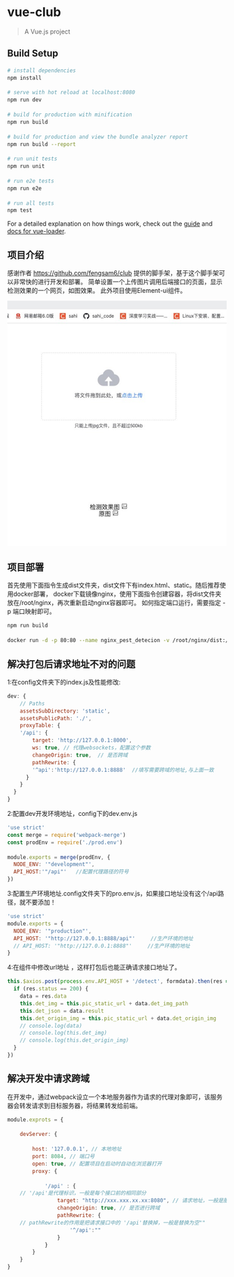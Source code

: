 # vue-club

> A Vue.js project

## Build Setup

``` bash
# install dependencies
npm install

# serve with hot reload at localhost:8080
npm run dev

# build for production with minification
npm run build

# build for production and view the bundle analyzer report
npm run build --report

# run unit tests
npm run unit

# run e2e tests
npm run e2e

# run all tests
npm test
```

For a detailed explanation on how things work, check out the [guide](http://vuejs-templates.github.io/webpack/) and [docs for vue-loader](http://vuejs.github.io/vue-loader).

## 项目介绍
感谢作者 <https://github.com/fengsam6/club> 提供的脚手架，基于这个脚手架可以非常快的进行开发和部署。
简单设置一个上传图片调用后端接口的页面，显示检测效果的一个网页，如图效果。
此外项目使用Element-ui组件。

![img.png](效果图/index.jpg)
## 项目部署
首先使用下面指令生成dist文件夹，dist文件下有index.html、static。随后推荐使用docker部署，
docker下载镜像nginx，使用下面指令创建容器，将dist文件夹放在/root/nginx，再次重新启动nginx容器即可。
如何指定端口运行，需要指定 -p 端口映射即可。

```bash
npm run build

docker run -d -p 80:80 --name nginx_pest_detecion -v /root/nginx/dist:/usr/share/nginx/html --restart=always nginx

```

## 解决打包后请求地址不对的问题
1:在config文件夹下的index.js及性能修改:
```js
dev: {
    // Paths
    assetsSubDirectory: 'static',
    assetsPublicPath: './',
    proxyTable: {
    '/api': {
        target: 'http://127.0.0.1:8000',
        ws: true, // 代理websockets，配置这个参数
        changeOrigin: true,  // 是否跨域
        pathRewrite: {
        '^api':'http://127.0.0.1:8888'	//填写需要跨域的地址,与上面一致
      }
    }
  }
}
```
2:配置dev开发环境地址，config下的dev.env.js
```js
'use strict'
const merge = require('webpack-merge')
const prodEnv = require('./prod.env')

module.exports = merge(prodEnv, {
  NODE_ENV: '"development"',
  API_HOST:'"/api"'   //配置代理路径的符号
})

```

3:配置生产环境地址.config文件夹下的pro.env.js，如果接口地址没有这个/api路径，就不要添加！
```js
'use strict'
module.exports = {
  NODE_ENV: '"production"',
  API_HOST: '"http://127.0.0.1:8888/api"'     //生产环境的地址
  // API_HOST: '"http://127.0.0.1:8888"'     //生产环境的地址
}
```
4:在组件中修改url地址 ，这样打包后也能正确请求接口地址了。
```js
this.$axios.post(process.env.API_HOST + '/detect', formdata).then(res => {
  if (res.status == 200) {
    data = res.data
    this.det_img = this.pic_static_url + data.det_img_path
    this.det_json = data.result
    this.det_origin_img = this.pic_static_url + data.det_origin_img
    // console.log(data)
    // console.log(this.det_img)
    // console.log(this.det_origin_img)
  }
})
```

## 解决开发中请求跨域
在开发中，通过webpack设立一个本地服务器作为请求的代理对象即可，该服务器会转发请求到目标服务器，将结果转发给前端。

```js
module.exprots = {

    devServer: {

        host: '127.0.0.1', // 本地地址
        port: 8084, // 端口号
        open: true, // 配置项目在启动时自动在浏览器打开
        proxy: {

            '/api' : {
    // '/api'是代理标识，一般是每个接口前的相同部分
                target: "http://xxx.xxx.xx.xx:8080", // 请求地址，一般是服务器地址
                changeOrigin: true, // 是否进行跨域
                pathRewrite: {
    // pathRewrite的作用是把请求接口中的 '/api'替换掉，一般是替换为空""
                    '^/api':""
                }
            }
        }
    }
}
```




